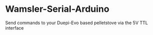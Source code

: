 # Wamsler-Serial-Arduino
Send commands to your Duepi-Evo based pelletstove via the 5V TTL interface
